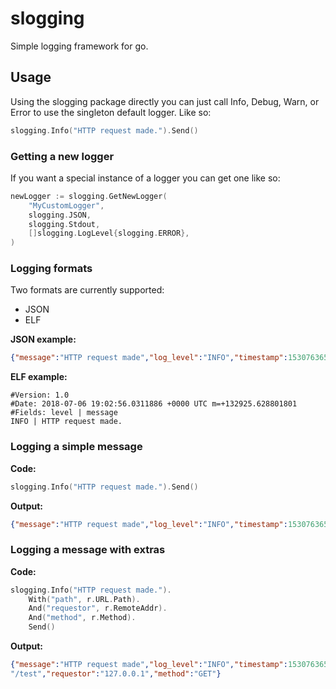 # slogging
Simple logging framework for go.

## Usage

Using the slogging package directly you can just call Info, Debug, Warn, or
Error to use the singleton default logger. Like so:
``` go
slogging.Info("HTTP request made.").Send()
```

### Getting a new logger
If you want a special instance of a logger you can get one like so:

``` go
newLogger := slogging.GetNewLogger(
    "MyCustomLogger",
    slogging.JSON,
    slogging.Stdout,
    []slogging.LogLevel{slogging.ERROR},
)
```

### Logging formats
Two formats are currently supported:
+ JSON
+ ELF

**JSON example:**
``` json
{"message":"HTTP request made","log_level":"INFO","timestamp":1530763651}
```

**ELF example:**
``` text
#Version: 1.0
#Date: 2018-07-06 19:02:56.0311886 +0000 UTC m=+132925.628801801
#Fields: level | message
INFO | HTTP request made.
```

### Logging a simple message
**Code:**
``` go
slogging.Info("HTTP request made.").Send()
```

**Output:**
``` json
{"message":"HTTP request made","log_level":"INFO","timestamp":1530763651}
```

### Logging a message with extras
**Code:**
``` go
slogging.Info("HTTP request made.").
    With("path", r.URL.Path).
    And("requestor", r.RemoteAddr).
    And("method", r.Method).
    Send()
```

**Output:**
``` json
{"message":"HTTP request made","log_level":"INFO","timestamp":1530763651,"path":
"/test","requestor":"127.0.0.1","method":"GET"}
```
